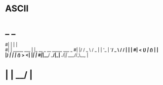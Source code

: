# ASCII
# _               _                           
#| |             | |                          
#| | _____   ___ | |_ __  _ __ _____  ___   _ 
#| |/ / _ \ / _ \| | '_ \| '__/ _ \ \/ / | | |
#|   < (_) | (_) | | |_) | | | (_) >  <| |_| |
#|_|\_\___/ \___/|_| .__/|_|  \___/_/\_\\__, |
#                  | |                   __/ |
#   
